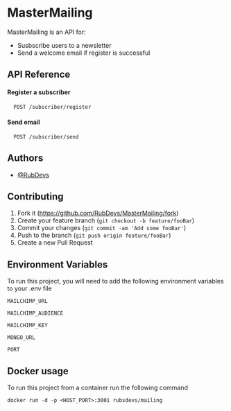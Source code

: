# MasterMailing

MasterMailing is an API for:
- Susbscribe users to a newsletter
- Send a welcome email if register is successful


## API Reference

####  Register a subscriber

```http
  POST /subscriber/register
```

####  Send email

```http
  POST /subscriber/send
```



  
## Authors

- [@RubDevs](https://www.github.com/RubDevs)

  
## Contributing

1. Fork it (<https://github.com/RubDevs/MasterMailing/fork>)
2. Create your feature branch (`git checkout -b feature/fooBar`)
3. Commit your changes (`git commit -am 'Add some fooBar'`)
4. Push to the branch (`git push origin feature/fooBar`)
5. Create a new Pull Request

  
## Environment Variables

To run this project, you will need to add the following environment variables to your .env file

`MAILCHIMP_URL`

`MAILCHIMP_AUDIENCE`

`MAILCHIMP_KEY`

`MONGO_URL`

`PORT`

## Docker usage

To run this project from a container run the following command

`docker run -d -p <HOST_PORT>:3001 rubsdevs/mailing`
